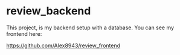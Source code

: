 # review_backend

This project, is my backend setup with a database. 
You can see my frontend here: 

https://github.com/Alex8943/review_frontend 